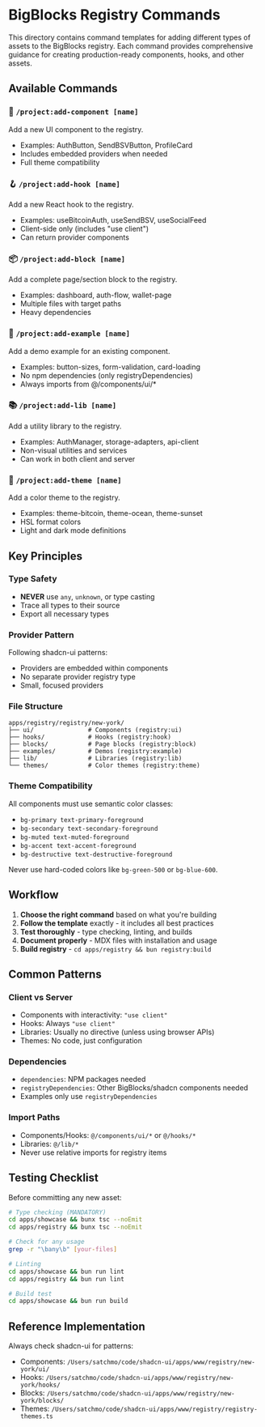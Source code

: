 # BigBlocks Registry Commands

This directory contains command templates for adding different types of assets to the BigBlocks registry. Each command provides comprehensive guidance for creating production-ready components, hooks, and other assets.

## Available Commands

### 🧩 `/project:add-component [name]`
Add a new UI component to the registry.
- Examples: AuthButton, SendBSVButton, ProfileCard
- Includes embedded providers when needed
- Full theme compatibility

### 🪝 `/project:add-hook [name]`
Add a new React hook to the registry.
- Examples: useBitcoinAuth, useSendBSV, useSocialFeed
- Client-side only (includes "use client")
- Can return provider components

### 📦 `/project:add-block [name]`
Add a complete page/section block to the registry.
- Examples: dashboard, auth-flow, wallet-page
- Multiple files with target paths
- Heavy dependencies

### 🎨 `/project:add-example [name]`
Add a demo example for an existing component.
- Examples: button-sizes, form-validation, card-loading
- No npm dependencies (only registryDependencies)
- Always imports from @/components/ui/*

### 📚 `/project:add-lib [name]`
Add a utility library to the registry.
- Examples: AuthManager, storage-adapters, api-client
- Non-visual utilities and services
- Can work in both client and server

### 🎨 `/project:add-theme [name]`
Add a color theme to the registry.
- Examples: theme-bitcoin, theme-ocean, theme-sunset
- HSL format colors
- Light and dark mode definitions

## Key Principles

### Type Safety
- **NEVER** use `any`, `unknown`, or type casting
- Trace all types to their source
- Export all necessary types

### Provider Pattern
Following shadcn-ui patterns:
- Providers are embedded within components
- No separate provider registry type
- Small, focused providers

### File Structure
```
apps/registry/registry/new-york/
├── ui/               # Components (registry:ui)
├── hooks/            # Hooks (registry:hook)
├── blocks/           # Page blocks (registry:block)
├── examples/         # Demos (registry:example)
├── lib/              # Libraries (registry:lib)
└── themes/           # Color themes (registry:theme)
```

### Theme Compatibility
All components must use semantic color classes:
- `bg-primary text-primary-foreground`
- `bg-secondary text-secondary-foreground`
- `bg-muted text-muted-foreground`
- `bg-accent text-accent-foreground`
- `bg-destructive text-destructive-foreground`

Never use hard-coded colors like `bg-green-500` or `bg-blue-600`.

## Workflow

1. **Choose the right command** based on what you're building
2. **Follow the template** exactly - it includes all best practices
3. **Test thoroughly** - type checking, linting, and builds
4. **Document properly** - MDX files with installation and usage
5. **Build registry** - `cd apps/registry && bun registry:build`

## Common Patterns

### Client vs Server
- Components with interactivity: `"use client"`
- Hooks: Always `"use client"`
- Libraries: Usually no directive (unless using browser APIs)
- Themes: No code, just configuration

### Dependencies
- `dependencies`: NPM packages needed
- `registryDependencies`: Other BigBlocks/shadcn components needed
- Examples only use `registryDependencies`

### Import Paths
- Components/Hooks: `@/components/ui/*` or `@/hooks/*`
- Libraries: `@/lib/*`
- Never use relative imports for registry items

## Testing Checklist

Before committing any new asset:

```bash
# Type checking (MANDATORY)
cd apps/showcase && bunx tsc --noEmit
cd apps/registry && bunx tsc --noEmit

# Check for any usage
grep -r "\bany\b" [your-files]

# Linting
cd apps/showcase && bun run lint
cd apps/registry && bun run lint

# Build test
cd apps/showcase && bun run build
```

## Reference Implementation

Always check shadcn-ui for patterns:
- Components: `/Users/satchmo/code/shadcn-ui/apps/www/registry/new-york/ui/`
- Hooks: `/Users/satchmo/code/shadcn-ui/apps/www/registry/new-york/hooks/`
- Blocks: `/Users/satchmo/code/shadcn-ui/apps/www/registry/new-york/blocks/`
- Themes: `/Users/satchmo/code/shadcn-ui/apps/www/registry/registry-themes.ts`